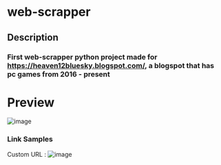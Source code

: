 # web-scrapper

## Description

### First web-scrapper python project made for https://heaven12bluesky.blogspot.com/, a blogspot that has pc games from 2016 - present

# Preview
![image](https://github.com/user-attachments/assets/d1fbc2e3-9d12-4afb-b0b1-fe58f49f9270)

### Link Samples 
Custom URL : ![image](https://github.com/user-attachments/assets/32a8ee72-571b-4f90-be04-dce287bd695d)
